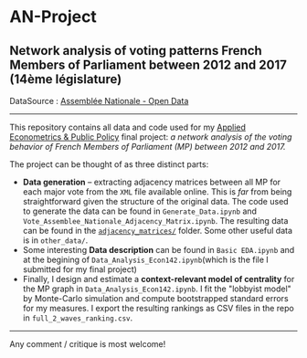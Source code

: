 # AN-Project

## Network analysis of voting patterns French Members of Parliament between 2012 and 2017 (14ème législature)
DataSource : [Assemblée Nationale - Open Data](http://data.assemblee-nationale.fr/)

----

This repository contains all data and code used for my [Applied Econometrics & Public Policy](https://github.com/bryangraham/Ec142) final project: _a network analysis of the voting behavior of French Members of Parliament (MP) between 2012 and 2017._

The project can be thought of as three distinct parts:
+ **Data generation** – extracting adjacency matrices between all MP for each major vote from the `XML` file available online. This is _far_ from being straightforward given the structure of the original data. The code used to generate the data can be found in `Generate_Data.ipynb` and `Vote_Assemblee_Nationale_Adjacency_Matrix.ipynb`. The resulting data can be found in the [`adjacency_matrices/`](https://github.com/vviers/AN-Project/tree/master/adjacency_matrices) folder. Some other useful data is in `other_data/`.
+ Some interesting **Data description** can be found in `Basic EDA.ipynb` and at the begining of `Data_Analysis_Econ142.ipynb`(which is the file I submitted for my final project)
+ Finally, I design and estimate a **context-relevant model of centrality** for the MP graph in `Data_Analysis_Econ142.ipynb`. I fit the "lobbyist model" by Monte-Carlo simulation and compute bootstrapped standard errors for my measures. I export the resulting rankings as CSV files in the repo in `full_2_waves_ranking.csv`.

----
Any comment / critique is most welcome!
